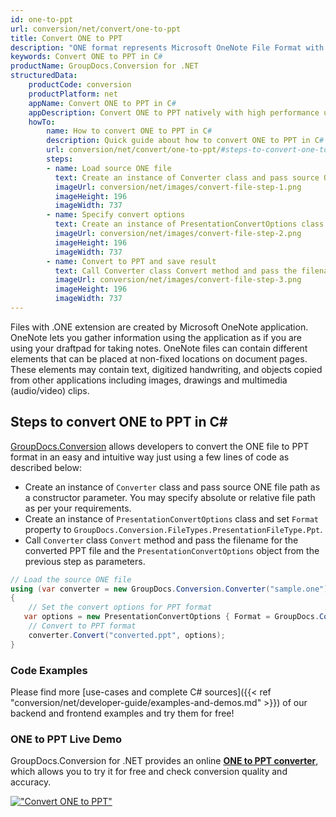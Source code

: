 ```yaml
---
id: one-to-ppt
url: conversion/net/convert/one-to-ppt
title: Convert ONE to PPT
description: "ONE format represents Microsoft OneNote File Format with .one extension. Learn how to convert ONE to PPT file programmatically in C# language using GroupDocs.Conversion for .NET library."
keywords: Convert ONE to PPT in C#
productName: GroupDocs.Conversion for .NET
structuredData:
    productCode: conversion
    productPlatform: net
    appName: Convert ONE to PPT in C#
    appDescription: Convert ONE to PPT natively with high performance using C# language and server side GroupDocs.Conversion for .NET APIs, without the use of any software like Microsoft or Open Office.
    howTo:
        name: How to convert ONE to PPT in C# 
        description: Quick guide about how to convert ONE to PPT in C# with high performance and accuracy.
        url: conversion/net/convert/one-to-ppt/#steps-to-convert-one-to-ppt-in-c
        steps:
        - name: Load source ONE file 
          text: Create an instance of Converter class and pass source ONE file path as a constructor parameter. You may specify absolute or relative file path as per your requirements. 
          imageUrl: conversion/net/images/convert-file-step-1.png
          imageHeight: 196
          imageWidth: 737
        - name: Specify convert options 
          text: Create an instance of PresentationConvertOptions class.
          imageUrl: conversion/net/images/convert-file-step-2.png
          imageHeight: 196
          imageWidth: 737
        - name: Convert to PPT and save result 
          text: Call Converter class Convert method and pass the filename for the converted HTML file and the PresentationConvertOptions object from the previous step as parameters.
          imageUrl: conversion/net/images/convert-file-step-3.png
          imageHeight: 196
          imageWidth: 737
---
```


Files with .ONE extension are created by Microsoft OneNote application. OneNote lets you gather information using the application as if you are using your draftpad for taking notes. OneNote files can contain different elements that can be placed at non-fixed locations on document pages. These elements may contain text, digitized handwriting, and objects copied from other applications including images, drawings and multimedia (audio/video) clips.

## Steps to convert ONE to PPT in C#

[GroupDocs.Conversion](https://products.groupdocs.com/conversion/net) allows developers to convert the ONE file to PPT format in an easy and intuitive way just using a few lines of code as described below:

* Create an instance of `Converter` class and pass source ONE file path as a constructor parameter. You may specify absolute or relative file path as per your requirements. 
* Create an instance of `PresentationConvertOptions` class and set `Format` property to `GroupDocs.Conversion.FileTypes.PresentationFileType.Ppt`.
* Call `Converter` class `Convert` method and pass the filename for the converted PPT file and the `PresentationConvertOptions` object from the previous step as parameters.

```csharp
// Load the source ONE file
using (var converter = new GroupDocs.Conversion.Converter("sample.one"))
{
    // Set the convert options for PPT format
   var options = new PresentationConvertOptions { Format = GroupDocs.Conversion.FileTypes.PresentationFileType.Ppt };
    // Convert to PPT format
    converter.Convert("converted.ppt", options);
}
```

### Code Examples

Please find more [use-cases and complete C# sources]({{< ref "conversion/net/developer-guide/examples-and-demos.md" >}}) of our backend and frontend examples and try them for free!

### ONE to PPT Live Demo

GroupDocs.Conversion for .NET provides an online [**ONE to PPT converter**](https://products.groupdocs.app/conversion/one-to-ppt), which allows you to try it for free and check conversion quality and accuracy.

[!["Convert ONE to PPT"](conversion/net/images/convert-to-ppt/convert-one-to-ppt.png)](https://products.groupdocs.app/conversion/one-to-ppt)